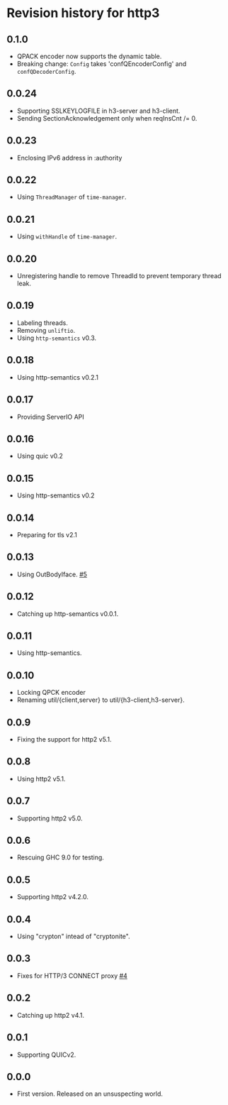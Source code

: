 # Revision history for http3

## 0.1.0

* QPACK encoder now supports the dynamic table.
* Breaking change: `Config` takes 'confQEncoderConfig' and
  `confQDecoderConfig`.

## 0.0.24

* Supporting SSLKEYLOGFILE in h3-server and h3-client.
* Sending SectionAcknowledgement only when reqInsCnt /= 0.

## 0.0.23

* Enclosing IPv6 address in :authority

## 0.0.22

* Using `ThreadManager` of `time-manager`.

## 0.0.21

* Using `withHandle` of `time-manager`.

## 0.0.20

* Unregistering handle to remove ThreadId to prevent temporary
  thread leak.

## 0.0.19

* Labeling threads.
* Removing `unliftio`.
* Using `http-semantics` v0.3.

## 0.0.18

* Using http-semantics v0.2.1

## 0.0.17

* Providing ServerIO API

## 0.0.16

* Using quic v0.2

## 0.0.15

* Using http-semantics v0.2

## 0.0.14

* Preparing for tls v2.1

## 0.0.13

* Using OutBodyIface.
  [#5](https://github.com/kazu-yamamoto/http3/pull/5)

## 0.0.12

* Catching up http-semantics v0.0.1.

## 0.0.11

* Using http-semantics.

## 0.0.10

* Locking QPCK encoder
* Renaming util/{client,server} to util/{h3-client,h3-server}.

## 0.0.9

* Fixing the support for http2 v5.1.

## 0.0.8

* Using http2 v5.1.

## 0.0.7

* Supporting http2 v5.0.

## 0.0.6

* Rescuing GHC 9.0 for testing.

## 0.0.5

* Supporting http2 v4.2.0.

## 0.0.4

* Using "crypton" intead of "cryptonite".

## 0.0.3

* Fixes for HTTP/3 CONNECT proxy
  [#4](https://github.com/kazu-yamamoto/http3/pull/4)

## 0.0.2

* Catching up http2 v4.1.

## 0.0.1

* Supporting QUICv2.

## 0.0.0

* First version. Released on an unsuspecting world.
